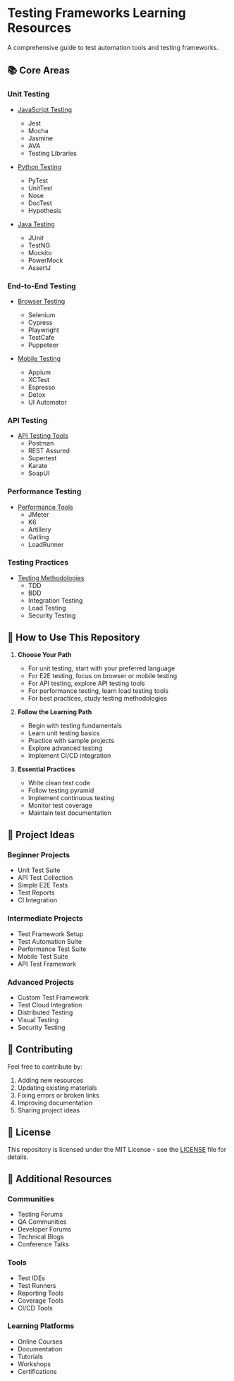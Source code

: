 # Testing Frameworks Learning Resources

A comprehensive guide to test automation tools and testing frameworks.

## 📚 Core Areas

### Unit Testing
- [JavaScript Testing](./javascript/README.md)
  - Jest
  - Mocha
  - Jasmine
  - AVA
  - Testing Libraries

- [Python Testing](./python/README.md)
  - PyTest
  - UnitTest
  - Nose
  - DocTest
  - Hypothesis

- [Java Testing](./java/README.md)
  - JUnit
  - TestNG
  - Mockito
  - PowerMock
  - AssertJ

### End-to-End Testing
- [Browser Testing](./e2e/browser/README.md)
  - Selenium
  - Cypress
  - Playwright
  - TestCafe
  - Puppeteer

- [Mobile Testing](./e2e/mobile/README.md)
  - Appium
  - XCTest
  - Espresso
  - Detox
  - UI Automator

### API Testing
- [API Testing Tools](./api/README.md)
  - Postman
  - REST Assured
  - Supertest
  - Karate
  - SoapUI

### Performance Testing
- [Performance Tools](./performance/README.md)
  - JMeter
  - K6
  - Artillery
  - Gatling
  - LoadRunner

### Testing Practices
- [Testing Methodologies](./practices/README.md)
  - TDD
  - BDD
  - Integration Testing
  - Load Testing
  - Security Testing

## 🎯 How to Use This Repository

1. **Choose Your Path**
   - For unit testing, start with your preferred language
   - For E2E testing, focus on browser or mobile testing
   - For API testing, explore API testing tools
   - For performance testing, learn load testing tools
   - For best practices, study testing methodologies

2. **Follow the Learning Path**
   - Begin with testing fundamentals
   - Learn unit testing basics
   - Practice with sample projects
   - Explore advanced testing
   - Implement CI/CD integration

3. **Essential Practices**
   - Write clean test code
   - Follow testing pyramid
   - Implement continuous testing
   - Monitor test coverage
   - Maintain test documentation

## 🚀 Project Ideas

### Beginner Projects
- Unit Test Suite
- API Test Collection
- Simple E2E Tests
- Test Reports
- CI Integration

### Intermediate Projects
- Test Framework Setup
- Test Automation Suite
- Performance Test Suite
- Mobile Test Suite
- API Test Framework

### Advanced Projects
- Custom Test Framework
- Test Cloud Integration
- Distributed Testing
- Visual Testing
- Security Testing

## 🤝 Contributing

Feel free to contribute by:
1. Adding new resources
2. Updating existing materials
3. Fixing errors or broken links
4. Improving documentation
5. Sharing project ideas

## 📝 License

This repository is licensed under the MIT License - see the [LICENSE](LICENSE) file for details.

## 🌟 Additional Resources

### Communities
- Testing Forums
- QA Communities
- Developer Forums
- Technical Blogs
- Conference Talks

### Tools
- Test IDEs
- Test Runners
- Reporting Tools
- Coverage Tools
- CI/CD Tools

### Learning Platforms
- Online Courses
- Documentation
- Tutorials
- Workshops
- Certifications

